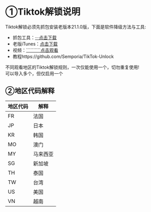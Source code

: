 # ①Tiktok解锁说明
Tiktok解锁必须先抓包安装老版本21.1.0版，下面是软件降级方法与工具:  
* 抓包工具：[···点击下载](https://pan.baidu.com/share/init?surl=U95g7PzFXpp1OUS_5WdAzA&pwd=code)
* 老版iTunes：[点击下载](https://secure-appldnld.apple.com/itunes12/091-87819-20180912-69177170-B085-11E8-B6AB-C1D03409AD2A6/iTunes64Setup.exe)
* 视频：[``````````点击观看](https://b23.tv/FM1h5BD)
* 教程https://github.com/Semporia/TikTok-Unlock

  
不同观看地区的Tiktok解锁规则，一次仅能使用一个，切勿重复使用!  
可以导入多个，但仅启用一个  

## ②地区代码解释
|地区代码|解释|
|---|---|
|FR|法国|
|JP|日本|
|KR|韩国|
|MO|澳门|
|MY|马来西亚|
|SG|新加坡|
|TH|泰国|
|TW|台湾|
|US|美国|
|VN|越南|
